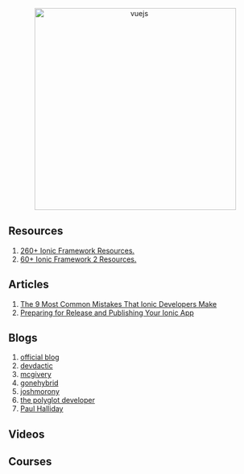<link href="https://maxcdn.bootstrapcdn.com/font-awesome/4.7.0/css/font-awesome.min.css" rel="stylesheet" integrity="sha384-wvfXpqpZZVQGK6TAh5PVlGOfQNHSoD2xbE+QkPxCAFlNEevoEH3Sl0sibVcOQVnN" crossorigin="anonymous">

<p align="center">
  <img width="400" src="https://cdn.worldvectorlogo.com/logos/react.svg"  alt="vuejs">
</p>

## Resources
1. [260+ Ionic Framework Resources.](http://mcgivery.com/100-ionic-framework-resources/)
2. [60+ Ionic Framework 2 Resources.](http://mcgivery.com/15-ionic-framework-2-resources/)

## Articles 
1. [The 9 Most Common Mistakes That Ionic Developers Make](https://www.toptal.com/ionic/most-common-ionic-development-mistakes)
2. [Preparing for Release and Publishing Your Ionic App](https://github.com/hughred22/YouTube-Video-Listing-Ionic-Mobile-App/wiki/Preparing-for-Release-and-Publishing-Your-Ionic-App)


## Blogs
1. [official blog](http://blog.ionic.io/)
2. [devdactic](https://devdactic.com/devblog/)
3. [mcgivery](http://mcgivery.com/)
4. [gonehybrid](https://www.gonehybrid.com/)
5. [joshmorony](https://www.joshmorony.com/)
6. [the polyglot developer](https://www.thepolyglotdeveloper.com/)
7. [Paul Halliday <i class="fa fa-youtube-play" aria-hidden="true"></i>](https://www.youtube.com/channel/UCYJ9O6X1oFt7YGXpfRwrcWg)


## Videos


## Courses

